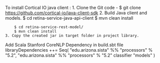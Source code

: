 To install Cortical IO java client :
    1. Clone the Git code -
        $ git clone https://github.com/cortical-io/java-client-sdk
    2. Build Java client and models.
        $ cd retina-service-java-api-client
        $ mvn clean install

        $ cd retina-service-rest-model/
        $ mvn clean install
    3. Copy the created jar in target folder in project library.


Add Scala Stanford CoreNLP Dependency in build.sbt file
    libraryDependencies ++= Seq(
      "edu.arizona.sista" %% "processors" % "5.2",
      "edu.arizona.sista" %% "processors" % "5.2" classifier "models"
    )
